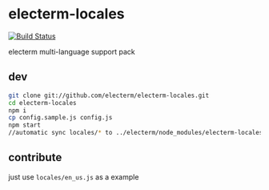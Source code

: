 # electerm-locales

[![Build Status](https://travis-ci.org/electerm/electerm-locales.svg?branch=master)](https://travis-ci.org/electerm/electerm-locales)

electerm multi-language support pack

## dev

```bash
git clone git://github.com/electerm/electerm-locales.git
cd electerm-locales
npm i
cp config.sample.js config.js
npm start
//automatic sync locales/* to ../electerm/node_modules/electerm-locales/locales/ for test
```

## contribute

just use `locales/en_us.js` as a example